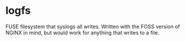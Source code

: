 logfs
=====

FUSE filesystem that syslogs all writes. Written with the FOSS version of NGINX in mind, but would work for anything that writes to a file.
